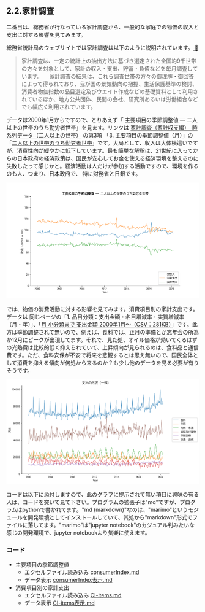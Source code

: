 ## 2.2.家計調査

二番目は、総務省が行なっている家計調査から、一般的な家庭での物価の収入と支出に対する影響を見てみます。

総務省統計局のウェブサイトでは家計調査は以下のように説明されています。[ 🔗 ](https://www.stat.go.jp/data/kakei/index.html)
> 家計調査は、一定の統計上の抽出方法に基づき選定された全国約9千世帯の方々を対象として、家計の収入・支出、貯蓄・負債などを毎月調査しています。
>　家計調査の結果は、これら調査世帯の方々の御理解・御回答によって得られており、我が国の景気動向の把握、生活保護基準の検討、消費者物価指数の品目選定及びウエイト作成などの基礎資料として利用されているほか、地方公共団体、民間の会社、研究所あるいは労働組合などでも幅広く利用されています。

データは2000年1月からですので、とりあえず「 主要項目の季節調整値 ― 二人以上の世帯のうち勤労者世帯」を見ます。リンクは [家計調査（家計収支編）　時系列データ（二人以上の世帯）](https://www.stat.go.jp/data/kakei/longtime/index.html) の第3項 「3. 主要項目の季節調整値（月）」の「[二人以上の世帯のうち勤労者世帯](https://www.stat.go.jp/data/kakei/longtime/zuhyou/season-k.xlsx)」です。大局として、収入は大体横這いですが、消費性向が緩やかに低下しています。最も簡単な解釈は、21世紀に入ってからの日本政府の経済政策は、国民が安心してお金を使える経済環境を整えるのに失敗したって感じかと。経済活動は人だけが参加する活動ですので、環境を作るのも人、つまり、日本政府で、 特に財務省と日銀です。

![](../img/CI-long.png)

では、物価の消費活動に対する影響を見てみます。消費項目別の家計支出です。データは 同じページの「1. 品目分類：支出金額・名目増減率・実質増減率（月・年）」、「[月	小分類まで	支出金額	2000年1月～（CSV：281KB）](https://www.stat.go.jp/data/kakei/longtime/csv/h-mon-a.csv)」です。此方は季節調整されて無いので、例えば、食料では、正月の準備とか忘年会の所為か12月にピークが出現してます。それで、見た処、オイル価格が効いてくるはずの光熱費は比較的低く抑えられていて、上昇傾向が見られるのは、食料品と通信費です。ただ、食料安保が不安で将来を悲観するとは思え無いので、国民全体として消費を抑える傾向が何処から来るのか？も少し他のデータを見る必要が有りそうです。

![](../img/ci-items.png)

コードは以下に添付しますので、此のグラフに提示されて無い項目に興味の有る人は、コードを突いて見て下さい。プログラムの拡張子は"md"ですが、プログラムはpythonで書かれてます。"md (markdown)"なのは、"marimo"というモジュールを開発環境としてインストールしていて、其処から"markdown"形式でファイルに落してます。"marimo"は"jupyter notebook"のカジュアル判みたいな感じの開発環境で、jupyter notebookより気楽に使えます。

### コード
- 主要項目の季節調整値
    - エクセルファイル読み込み [consumerIndex.md](code/consumerIndex.md)
    - データ表示 [consumerIndex表示.md](code/consumerIndex表示.md)
- 消費項目別の家計支出
    - エクセルファイル読み込み [CI-items.md](code/CI-items.md)
    - データ表示 [CI-items表示.md](code/CI-items表示.md)
